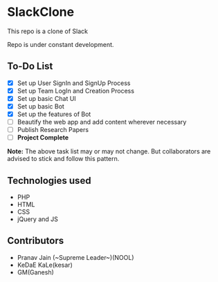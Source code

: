 # SlackClone
This repo is a clone of Slack

Repo is under constant development.

## To-Do List

- [X] Set up User SignIn and SignUp Process
- [X] Set up Team LogIn and Creation Process
- [X] Set up basic Chat UI
- [X] Set up basic Bot
- [X] Set up the features of Bot
- [ ] Beautify the web app and add content wherever necessary
- [ ] Publish Research Papers
- [ ] **Project Complete**

**Note:** The above task list may or may not change. But collaborators are advised to stick and follow this pattern.
 
## Technologies used

* PHP
* HTML
* CSS
* jQuery and JS

## Contributors

* Pranav Jain (~Supreme Leader~)(NOOL)
* KeDaE KaLe(kesar)
* GM(Ganesh)
